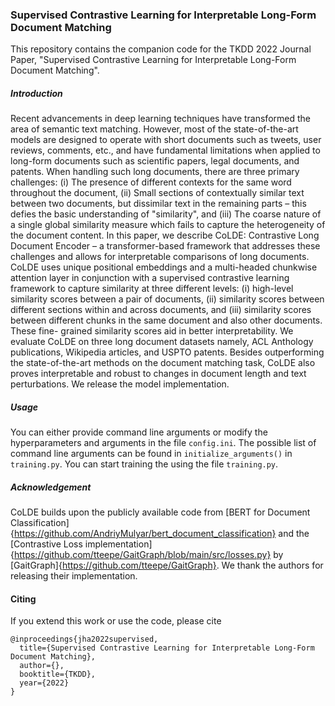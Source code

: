 ### Supervised Contrastive Learning for Interpretable Long-Form Document Matching

This repository contains the companion code for the TKDD 2022 Journal Paper, "Supervised Contrastive Learning for Interpretable Long-Form Document Matching".

##### Introduction

Recent advancements in deep learning techniques have transformed the area of semantic text matching. However, most of the state-of-the-art models are designed to operate with short documents such as tweets, user reviews, comments, etc., and have fundamental limitations when applied to long-form documents such as scientific papers, legal documents, and patents. When handling such long documents, there are three primary challenges: (i) The presence of different contexts for the same word throughout the document, (ii) Small sections of contextually similar text between two documents, but dissimilar text in the remaining parts – this defies the basic understanding of "similarity", and (iii) The coarse nature of a single global similarity measure which fails to capture the heterogeneity of the document content. In this paper, we describe CoLDE: Contrastive Long Document Encoder – a transformer-based framework that addresses these challenges and allows for interpretable comparisons of long documents. CoLDE uses unique positional embeddings and a multi-headed chunkwise attention layer in conjunction with a supervised contrastive learning framework to capture similarity at three different levels: (i) high-level similarity scores between a pair of documents, (ii) similarity scores between different sections within and across documents, and (iii) similarity scores between different chunks in the same document and also other documents. These fine-
grained similarity scores aid in better interpretability. We evaluate CoLDE on three long document datasets namely, ACL Anthology publications, Wikipedia articles, and USPTO patents. Besides outperforming the state-of-the-art methods on the document matching task, CoLDE also proves interpretable and robust to changes in document length and text perturbations. We release the model implementation.

##### Usage

You can either provide command line arguments or modify the hyperparameters and arguments in the file `config.ini`. The possible list of command line arguments can be found in `initialize_arguments()` in `training.py`. You can start training the using the file `training.py`.


##### Acknowledgement

CoLDE builds upon the publicly available code from [BERT for Document Classification]{https://github.com/AndriyMulyar/bert_document_classification} and the [Contrastive Loss implementation]{https://github.com/tteepe/GaitGraph/blob/main/src/losses.py} by [GaitGraph]{https://github.com/tteepe/GaitGraph}. We thank the authors for releasing their implementation.


#### Citing

If you extend this work or use the code, please cite

```
@inproceedings{jha2022supervised,
  title={Supervised Contrastive Learning for Interpretable Long-Form Document Matching},
  author={},
  booktitle={TKDD},
  year={2022}
}
```


